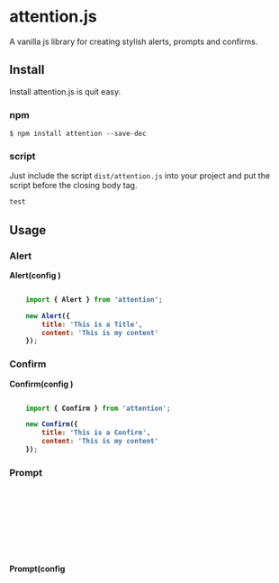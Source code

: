 # attention.js

A vanilla js library for creating stylish alerts, prompts and confirms.

## Install

Install attention.js is quit easy.

### npm

``` npm
$ npm install attention --save-dec
```

### script

Just include the script `dist/attention.js` into your project and put the script before the closing body tag.

``` html
test
```



## Usage

### Alert

**Alert(config <object>)**

``` javascript

    import { Alert } from 'attention';

    new Alert({
        title: 'This is a Title',
        content: 'This is my content'
    });

```

### Confirm

**Confirm(config <object>)**

``` javascript

    import { Confirm } from 'attention';

    new Confirm({
        title: 'This is a Confirm',
        content: 'This is my content'
    });

```

### Prompt

**Prompt(config <object>)**

``` javascript

    import { Prompt } from 'attention';

    new Prompt({
        title: 'This is a Prompt',
        content: 'This is my content'
    });

```

## Config / Option

When creating a new Object of an Alert, Prompt or Confirm, it is needed to pass an object.
This object has a few options that you can change.

key | description | type | mandatory
---- | -----------| ---- | -----
title | Title | string | true
content | Content | string | true


## Methods

Attention offers a lot of lifecycle methods. These methods are giving the oportunity to change the behaviour of a life of a component.

Here is a list of available methods. These methods are available in every component.

name | description
---- | ----------
beforeRender | fires before rendering a component
afterRender | fires after rendering a component
beforeClose | fires before closing a component
afterClose | fires after closing a component

Furthermore we have methods which are only available in some methods.

### Methods - Confirm

name | description
----- | ---------
onAccept | fires when user has accepted
onCancel | fires when user has canceled

### Methods - Prompt

name | description
----- | ---------
onSend | fires when the user has entered the input
